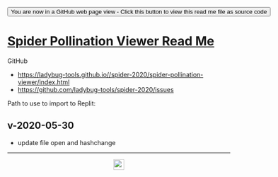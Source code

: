 <span style=display:none; >[You are now in a GitHub source code view - click this link to view Read Me file as a web page](https://ladybug-tools.github.io/spider-2020/spider-pollination-viewer/readme.html "View file as a web page.") </span>

<div><input type=button onclick=window.location.href="https://github.com/ladybug-tools/spider-2020/tree/master/spider-pollination-viewer/"
value="You are now in a GitHub web page view - Click this button to view this read me file as source code" ></div>

# [Spider Pollination Viewer Read Me]( ./readme.html )

GitHub

* https://ladybug-tools.github.io//spider-2020/spider-pollination-viewer/index.html
* https://github.com/ladybug-tools/spider-2020/issues


Path to use to import to Replit:

## v-2020-05-30

* update file open and hashchange


***

<center title="hello! Click me to go up to the top" ><a href=javascript:window.scrollTo(0,0); style=text-decoration:none; > <img width=24 src="https://ladybug.tools/artwork/icons_bugs/ico/spider.ico" > </a></center>
